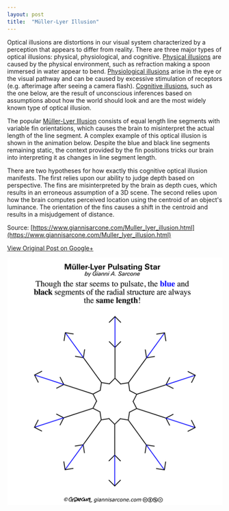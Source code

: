 ```yaml
---
layout: post
title:  "Müller-Lyer Illusion"
---
```


Optical illusions are distortions in our visual system characterized by a perception that appears to differ from reality. There are three major types of optical illusions: physical, physiological, and cognitive. [Physical illusions](https://en.wikipedia.org/wiki/Optical_illusion#Physical_visual_illusions) are caused by the physical environment, such as refraction making a spoon immersed in water appear to bend. [Physiological illusions](https://en.wikipedia.org/wiki/Optical_illusion#Physiological_visual_illusions) arise in the eye or the visual pathway and can be caused by excessive stimulation of receptors (e.g. afterimage after seeing a camera flash). [Cognitive illusions](https://en.wikipedia.org/wiki/Optical_illusion#Cognitive_illusions), such as the one below, are the result of unconscious inferences based on assumptions about how the world should look and are the most widely known type of optical illusion.

The popular [Müller-Lyer Illusion](https://en.wikipedia.org/wiki/M%C3%BCller-Lyer_illusion) consists of equal length line segments with variable fin orientations, which causes the brain to misinterpret the actual length of the line segment. A complex example of this optical illusion is shown in the animation below. Despite the blue and black line segments remaining static, the context provided by the fin positions tricks our brain into interpreting it as changes in line segment length.

There are two hypotheses for how exactly this cognitive optical illusion manifests. The first relies upon our ability to judge depth based on perspective. The fins are misinterpreted by the brain as depth cues, which results in an erroneous assumption of a 3D scene. The second relies upon how the brain computes perceived location using the centroid of an object's luminance. The orientation of the fins causes a shift in the centroid and results in a misjudgement of distance.

Source: [https://www.giannisarcone.com/Muller_lyer_illusion.html](https://www.giannisarcone.com/Muller_lyer_illusion.html)

[View Original Post on Google+](https://plus.google.com/+ColinSullender/posts/7FDB1k3KhkY)

![Bean Germination](/assets/img/2018-03-24-Muller-Lyer.gif)
